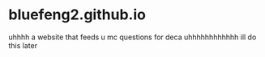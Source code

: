 # bluefeng2.github.io
uhhhh
a website that feeds u mc questions for deca
uhhhhhhhhhhhh
ill do this later
